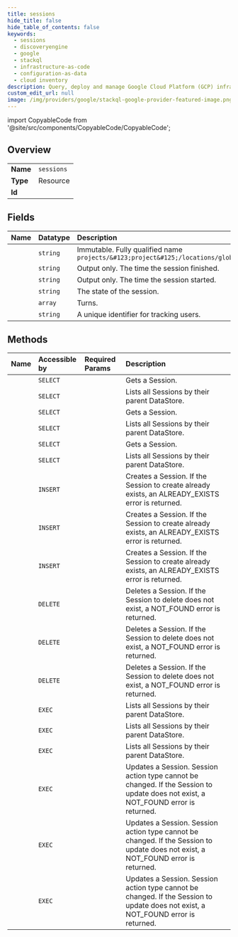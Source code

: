 ```yaml
---
title: sessions
hide_title: false
hide_table_of_contents: false
keywords:
  - sessions
  - discoveryengine
  - google    
  - stackql
  - infrastructure-as-code
  - configuration-as-data
  - cloud inventory
description: Query, deploy and manage Google Cloud Platform (GCP) infrastructure and resources using SQL
custom_edit_url: null
image: /img/providers/google/stackql-google-provider-featured-image.png
---
```


import CopyableCode from '@site/src/components/CopyableCode/CopyableCode';




## Overview
<table><tbody>
<tr><td><b>Name</b></td><td><code>sessions</code></td></tr>
<tr><td><b>Type</b></td><td>Resource</td></tr>
<tr><td><b>Id</b></td><td><CopyableCode code="discoveryengine.sessions" /></td></tr>
</tbody></table>

## Fields
| Name | Datatype | Description |
|:-----|:---------|:------------|
| <CopyableCode code="name" /> | `string` | Immutable. Fully qualified name `projects/&#123;project&#125;/locations/global/collections/&#123;collection&#125;/engines/&#123;engine&#125;/sessions/*` |
| <CopyableCode code="endTime" /> | `string` | Output only. The time the session finished. |
| <CopyableCode code="startTime" /> | `string` | Output only. The time the session started. |
| <CopyableCode code="state" /> | `string` | The state of the session. |
| <CopyableCode code="turns" /> | `array` | Turns. |
| <CopyableCode code="userPseudoId" /> | `string` | A unique identifier for tracking users. |
## Methods
| Name | Accessible by | Required Params | Description |
|:-----|:--------------|:----------------|:------------|
| <CopyableCode code="projects_locations_collections_data_stores_sessions_get" /> | `SELECT` | <CopyableCode code="collectionsId, dataStoresId, locationsId, projectsId, sessionsId" /> | Gets a Session. |
| <CopyableCode code="projects_locations_collections_data_stores_sessions_list" /> | `SELECT` | <CopyableCode code="collectionsId, dataStoresId, locationsId, projectsId" /> | Lists all Sessions by their parent DataStore. |
| <CopyableCode code="projects_locations_collections_engines_sessions_get" /> | `SELECT` | <CopyableCode code="collectionsId, enginesId, locationsId, projectsId, sessionsId" /> | Gets a Session. |
| <CopyableCode code="projects_locations_collections_engines_sessions_list" /> | `SELECT` | <CopyableCode code="collectionsId, enginesId, locationsId, projectsId" /> | Lists all Sessions by their parent DataStore. |
| <CopyableCode code="projects_locations_data_stores_sessions_get" /> | `SELECT` | <CopyableCode code="dataStoresId, locationsId, projectsId, sessionsId" /> | Gets a Session. |
| <CopyableCode code="projects_locations_data_stores_sessions_list" /> | `SELECT` | <CopyableCode code="dataStoresId, locationsId, projectsId" /> | Lists all Sessions by their parent DataStore. |
| <CopyableCode code="projects_locations_collections_data_stores_sessions_create" /> | `INSERT` | <CopyableCode code="collectionsId, dataStoresId, locationsId, projectsId" /> | Creates a Session. If the Session to create already exists, an ALREADY_EXISTS error is returned. |
| <CopyableCode code="projects_locations_collections_engines_sessions_create" /> | `INSERT` | <CopyableCode code="collectionsId, enginesId, locationsId, projectsId" /> | Creates a Session. If the Session to create already exists, an ALREADY_EXISTS error is returned. |
| <CopyableCode code="projects_locations_data_stores_sessions_create" /> | `INSERT` | <CopyableCode code="dataStoresId, locationsId, projectsId" /> | Creates a Session. If the Session to create already exists, an ALREADY_EXISTS error is returned. |
| <CopyableCode code="projects_locations_collections_data_stores_sessions_delete" /> | `DELETE` | <CopyableCode code="collectionsId, dataStoresId, locationsId, projectsId, sessionsId" /> | Deletes a Session. If the Session to delete does not exist, a NOT_FOUND error is returned. |
| <CopyableCode code="projects_locations_collections_engines_sessions_delete" /> | `DELETE` | <CopyableCode code="collectionsId, enginesId, locationsId, projectsId, sessionsId" /> | Deletes a Session. If the Session to delete does not exist, a NOT_FOUND error is returned. |
| <CopyableCode code="projects_locations_data_stores_sessions_delete" /> | `DELETE` | <CopyableCode code="dataStoresId, locationsId, projectsId, sessionsId" /> | Deletes a Session. If the Session to delete does not exist, a NOT_FOUND error is returned. |
| <CopyableCode code="_projects_locations_collections_data_stores_sessions_list" /> | `EXEC` | <CopyableCode code="collectionsId, dataStoresId, locationsId, projectsId" /> | Lists all Sessions by their parent DataStore. |
| <CopyableCode code="_projects_locations_collections_engines_sessions_list" /> | `EXEC` | <CopyableCode code="collectionsId, enginesId, locationsId, projectsId" /> | Lists all Sessions by their parent DataStore. |
| <CopyableCode code="_projects_locations_data_stores_sessions_list" /> | `EXEC` | <CopyableCode code="dataStoresId, locationsId, projectsId" /> | Lists all Sessions by their parent DataStore. |
| <CopyableCode code="projects_locations_collections_data_stores_sessions_patch" /> | `EXEC` | <CopyableCode code="collectionsId, dataStoresId, locationsId, projectsId, sessionsId" /> | Updates a Session. Session action type cannot be changed. If the Session to update does not exist, a NOT_FOUND error is returned. |
| <CopyableCode code="projects_locations_collections_engines_sessions_patch" /> | `EXEC` | <CopyableCode code="collectionsId, enginesId, locationsId, projectsId, sessionsId" /> | Updates a Session. Session action type cannot be changed. If the Session to update does not exist, a NOT_FOUND error is returned. |
| <CopyableCode code="projects_locations_data_stores_sessions_patch" /> | `EXEC` | <CopyableCode code="dataStoresId, locationsId, projectsId, sessionsId" /> | Updates a Session. Session action type cannot be changed. If the Session to update does not exist, a NOT_FOUND error is returned. |
